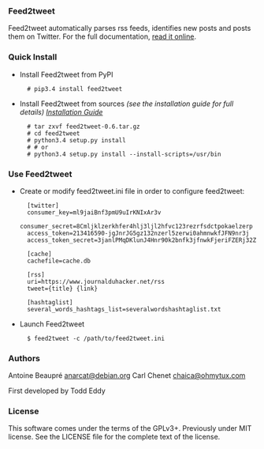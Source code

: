 ### Feed2tweet

Feed2tweet automatically parses rss feeds, identifies new posts and posts them on Twitter.
For the full documentation, [read it online](https://feed2tweet.readthedocs.org/en/latest/).

### Quick Install

* Install Feed2tweet from PyPI

        # pip3.4 install feed2tweet

* Install Feed2tweet from sources
  *(see the installation guide for full details)
  [Installation Guide](http://feed2tweet.readthedocs.org/en/latest/install.html)*


        # tar zxvf feed2tweet-0.6.tar.gz
        # cd feed2tweet
        # python3.4 setup.py install
        # # or
        # python3.4 setup.py install --install-scripts=/usr/bin

### Use Feed2tweet

* Create or modify feed2tweet.ini file in order to configure feed2tweet:

        [twitter]
        consumer_key=ml9jaiBnf3pmU9uIrKNIxAr3v
        consumer_secret=8Cmljklzerkhfer4hlj3ljl2hfvc123rezrfsdctpokaelzerp
        access_token=213416590-jgJnrJG5gz132nzerl5zerwi0ahmnwkfJFN9nr3j
        access_token_secret=3janlPMqDKlunJ4Hnr90k2bnfk3jfnwkFjeriFZERj32Z

        [cache]
        cachefile=cache.db

        [rss]
        uri=https://www.journalduhacker.net/rss
        tweet={title} {link}

        [hashtaglist]
        several_words_hashtags_list=severalwordshashtaglist.txt

* Launch Feed2tweet

        $ feed2tweet -c /path/to/feed2tweet.ini

### Authors

Antoine Beaupré <anarcat@debian.org>
Carl Chenet <chaica@ohmytux.com>

First developed by Todd Eddy

### License

This software comes under the terms of the GPLv3+. Previously under MIT license. See the LICENSE file for the complete text of the license.
